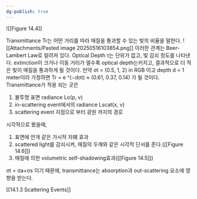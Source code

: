 ```yaml
---
dg-publish: true
---
```


![[Figure 14.4]]

Transmittance Tr는 어떤 거리를 따라 매질을 통과할 수 있는 빛의 비율을 말한다.
![[Attachments/Pasted image 20250516103854.png]]
이러한 관계는 Beer-Lambert Law로 알려져 있다.  Optical Depth τ는 단위가 없고, 빛 감쇠 정도를 나타낸다. extinction이 크거나 이동 거리가 멀수록 optical depth는커지고, 결과적으로 더 적은 빛이 매질을 통과하게 될 것이다. 만약 σt = (0.5, 1, 2) in RGB 이고 depth d = 1 meter이라 가정하면  Tr = e ^(−dσt) ≈ (0.61, 0.37, 0.14) 가 될 것이다. Transmittance가 적용 되는 곳은
1. 불투명 표면 radiance Lo(p, v)
2. in-scattering event에서의 radiance Lscat(x, v)
3. scattering event 지점으로 부터 광원 까지의 경로

시각적으로 봤을때,
1. 표면에 안개 같은 가시적 차폐 효과
2. scattered light를 감쇠시켜, 매질의 두깨와 같은 시각적 단서를 준다.([[Figure 14.6]])
3. 매질에 의한 volumetric self-shadowing효과([[Figure 14.5]])

σt = σa+σs 이기 때문에, transmittance는 absorption과 out-scattering 요소에 영향을 받는다.

[[14.1.3 Scattering Events]]
